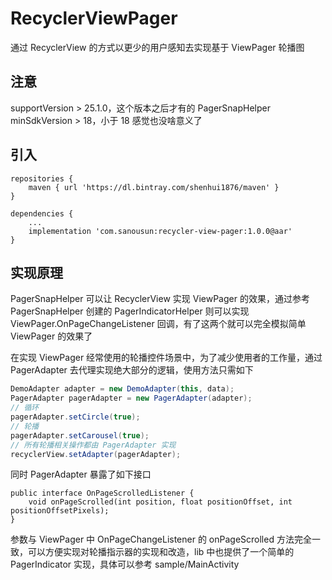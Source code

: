 # RecyclerViewPager

通过 RecyclerView 的方式以更少的用户感知去实现基于 ViewPager 轮播图

## 注意
supportVersion > 25.1.0，这个版本之后才有的 PagerSnapHelper
minSdkVersion > 18，小于 18 感觉也没啥意义了

## 引入

```
repositories {
    maven { url 'https://dl.bintray.com/shenhui1876/maven' }
}

dependencies {
    ...
    implementation 'com.sanousun:recycler-view-pager:1.0.0@aar'
}
```

## 实现原理

PagerSnapHelper 可以让 RecyclerView 实现 ViewPager 的效果，通过参考 PagerSnapHelper 创建的 PagerIndicatorHelper 则可以实现 ViewPager.OnPageChangeListener 回调，有了这两个就可以完全模拟简单 ViewPager 的效果了

在实现 ViewPager 经常使用的轮播控件场景中，为了减少使用者的工作量，通过 PagerAdapter 去代理实现绝大部分的逻辑，使用方法只需如下

```java
DemoAdapter adapter = new DemoAdapter(this, data);
PagerAdapter pagerAdapter = new PagerAdapter(adapter);
// 循环
pagerAdapter.setCircle(true);
// 轮播
pagerAdapter.setCarousel(true);
// 所有轮播相关操作都由 PagerAdapter 实现
recyclerView.setAdapter(pagerAdapter);
```

同时 PagerAdapter 暴露了如下接口

```
public interface OnPageScrolledListener {
    void onPageScrolled(int position, float positionOffset, int positionOffsetPixels);
}
```
参数与 ViewPager 中 OnPageChangeListener 的 onPageScrolled 方法完全一致，可以方便实现对轮播指示器的实现和改造，lib 中也提供了一个简单的 PagerIndicator 实现，具体可以参考 sample/MainActivity


